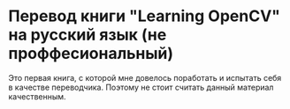 # Перевод книги "Learning OpenCV" на русский язык (не проффесиональный)

Это первая книга, с которой мне довелось поработать и испытать себя в качестве переводчика. Поэтому не стоит считать данный материал качественным.